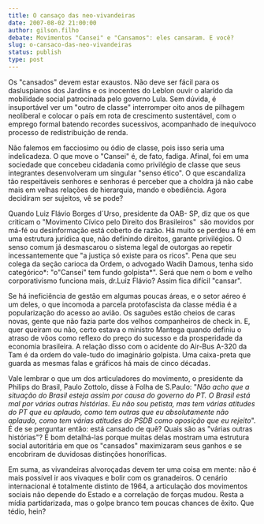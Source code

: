 ```yaml
---
title: O cansaço das neo-vivandeiras
date: 2007-08-02 21:00:00
author: gilson.filho
debate: Movimentos "Cansei" e "Cansamos": eles cansaram. E você?
slug: o-cansaco-das-neo-vivandeiras
status: publish 
type: post
---
```


Os "cansados" devem estar exaustos. Não deve ser fácil para os dasluspianos dos Jardins e os inocentes do Leblon ouvir o alarido da mobilidade social patrocinada pelo governo Lula. Sem dúvida, é insuportável ver um "outro de classe" interromper oito anos de pilhagem neoliberal e colocar o país em rota de crescimento sustentável, com o emprego formal batendo recordes sucessivos, acompanhado de inequívoco processo de redistribuição de renda.


Não falemos em facciosimo ou ódio de classe, pois isso seria uma indelicadeza. O que move o "Cansei" é, de fato, fadiga. Afinal, foi em uma  sociedade que concebeu cidadania como privilégio de classe que seus integrantes desenvolveram um singular "senso ético". O que escandaliza tão respeitáveis senhores e senhoras é perceber que a choldra já não cabe mais em velhas relações de hierarquia, mando e obediência. Agora decidiram ser sujeitos, vê se pode?


Quando Luiz Flávio Borges d´Urso, presidente da OAB- SP, diz que os que criticam o "Movimento Cívico pelo Direito dos Brasileiros"  são movidos por má-fé ou desinformação está coberto de razão. Há muito se perdeu a fé em uma estrutura jurídica que, não definindo direitos, garante privilégios. O senso comum já desmascarou o sistema legal de outorgas ao repetir incessantemente que "a justiça só existe para os ricos". Pena que seu colega da seção carioca da Ordem, o advogado Wadih Damous, tenha sido categórico*: "o"Cansei" tem fundo golpista*". Será que nem o bom e velho corporativismo funciona mais, dr.Luiz Flávio? Assim fica difícil "cansar".


Se há ineficiência de gestão em algumas poucas áreas, e o setor aéreo é um deles, o que incomoda a parcela protofascista da classe média é a popularização do acesso ao avião. Os saguões estão cheios de caras novas, gente que não fazia parte dos velhos companheiros de check in. E, quer queiram ou não, certo estava o ministro Mantega quando definiu o atraso de vôos como reflexo do preço do sucesso e da prosperidade da economia brasileira. A relação disso com o acidente do Air-Bus A-320 da Tam é da ordem do vale-tudo do imaginário golpista. Uma caixa-preta que guarda as mesmas falas e gráficos há mais de cinco décadas.


Vale lembrar o que um dos articuladores do movimento, o presidente da Philips do Brasil, Paulo Zottolo, disse à Folha de S.Paulo: "*Não acho que a situação do Brasil esteja assim por causa do governo do PT. O Brasil está mal por várias outras histórias. Eu não sou petista, mas tem várias atitudes do PT que eu aplaudo, como tem outras que eu absolutamente não aplaudo, como tem várias atitudes do PSDB como oposição que eu rejeito*". É de se perguntar então: está cansado de quê? Quais são as "várias outras histórias"? É bom detalhá-las porque muitas delas mostram uma estrutura social autoritária em que os "cansados" maximizaram seus ganhos e se encobriram de duvidosas distinções honoríficas.


Em suma, as vivandeiras alvoroçadas devem ter uma coisa em mente: não é mais possível ir aos vivaques e bolir com os granadeiros. O cenário internacional é totalmente distinto de 1964, a articulação dos movimentos sociais não depende do Estado e a correlação de forças mudou. Resta a mídia partidarizada, mas o golpe branco tem poucas chances de êxito. Que tédio, hein?


